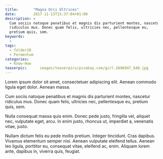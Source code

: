 ```yaml
---
title:       "Magna Orci Ultrices"
date:        2017-11-13T15:37:04+01:00
description: >
  Cum sociis natoque penatibus et magnis dis parturient montes, nascetur
  ridiculus mus. Donec quam felis, ultricies nec, pellentesque eu,
  pretium quis, sem.
keywords:
  -
tags:
  - folder20
  - Fermentum
categories:
  - Know-How
teaserpic:      images/teaserpics/pixabay.com/girl-2696947_640.jpg
---
```


Lorem ipsum dolor sit amet, consectetuer adipiscing elit. Aenean
commodo ligula eget dolor. Aenean massa.

Cum sociis natoque penatibus et magnis dis parturient montes, nascetur
ridiculus mus. Donec quam felis, ultricies nec, pellentesque eu,
pretium quis, sem.

Nulla consequat massa quis enim. Donec pede justo, fringilla vel,
aliquet nec, vulputate eget, arcu. In enim justo, rhoncus ut,
imperdiet a, venenatis vitae, justo.

Nullam dictum felis eu pede mollis pretium. Integer tincidunt. Cras
dapibus. Vivamus elementum semper nisi. Aenean vulputate eleifend
tellus. Aenean leo ligula, porttitor eu, consequat vitae, eleifend ac,
enim. Aliquam lorem ante, dapibus in, viverra quis, feugiat.
